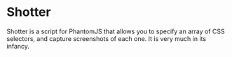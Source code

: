 Shotter
=======

Shotter is a script for PhantomJS that allows you to specify an array of CSS
selectors, and capture screenshots of each one. It is very much in its
infancy.
